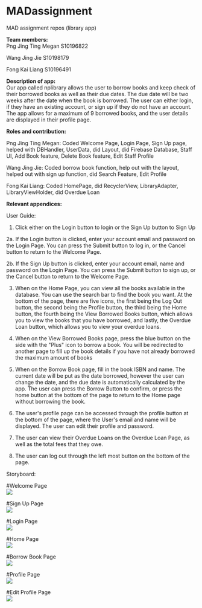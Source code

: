 # MADassignment
MAD assignment repos (library app) 

<b>Team members:</b><br>
Png Jing Ting Megan S10196822<br/>

Wang Jing Jie S10198179<br/>

Fong Kai Liang S10196491

<b>Description of app:</b><br>
Our app called nplibrary allows the user to borrow books and keep check of their borrowed books as well as their due dates. The due date will be two weeks after the date when the book is borrowed. The user can either login, if they have an existing account, or sign up if they do not have an account. The app allows for a maximum of 9 borrowed books, and the user details are displayed in their profile page. 

<b>Roles and contribution:</b><br>

<p>Png Jing Ting Megan: Coded Welcome Page, Login Page, Sign Up page, helped with DBHandler,
UserData, did Layout, did Firebase Database, Staff UI, Add Book feature, Delete Book feature, Edit Staff Profile<p>

Wang Jing Jie: Coded borrow book function, help out with the layout, helped out with sign up function, did Search Feature, Edit Profile<br>

Fong Kai Liang: Coded HomePage, did RecyclerView, LibraryAdapter, LibraryViewHolder, did Overdue Loan<br>

<b>Relevant appendices:</b><br>

User Guide: <br>

1. Click either on the Login button to login or the Sign Up button to Sign Up <br>

2a. If the Login button is clicked, enter your account email and password on the Login Page. You can press the Submit button to log in, or the Cancel button to return to the Welcome Page. <br>

2b. If the Sign Up button is clicked, enter your account email, name and password on the Login Page. You can press the Submit button to sign up, or the Cancel button to return to the Welcome Page.<br>

3. When on the Home Page, you can view all the books available in the database. You can use the search bar to find the book you want. At the bottom of the page, there are five icons, the first being the Log Out button, the second being the Profile button, the third being the Home button, the fourth being the View Borrowed Books button, which allows you to view the books that you have borrowed, and lastly, the Overdue Loan button, which allows you to view your overdue loans.<br>

3. When on the View Borrowed Books page, press the blue button on the side with the "Plus" icon to borrow a book. You will be redirected to another page to fill up the book details if you have not already borrowed the maximum amount of books <br>

4. When on the Borrow Book page, fill in the book ISBN and name. The current date will be put as the date borrowed, however the user can change the date, and the due date is automatically calculated by the app. The user can press the Borrow Button to confirm, or press the home button at the bottom of the page to return to the Home page without borrowing the book.<br>

5. The user's profile page can be accessed through the profile button at the bottom of the page, where the User's email and name will be displayed. The user can edit their profile and password.<br>

6. The user can view their Overdue Loans on the Overdue Loan Page, as well as the total fees that they owe.<br>

6. The user can log out through the left most button on the bottom of the page. <br>

Storyboard: <br>

#Welcome Page <br>
![](images/welcome.png)

#Sign Up Page <br>
![](images/signup.png)

#Login Page <br>
![](images/login.png)

#Home Page <br>
![](images/npstudentmain.png)

#Borrow Book Page <br>
![](images/borrow.png)

#Profile Page <br>
![](images/profile.png)

#Edit Profile Page <br>
![](images/editprofile.png)
